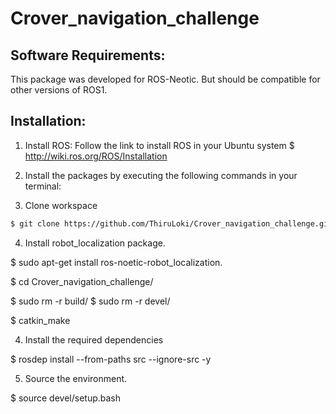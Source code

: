 # Crover_navigation_challenge

## Software Requirements:

 This package was developed for ROS-Neotic. But should be compatible for other versions of ROS1.
 
## Installation:

1. Install ROS: Follow the link to install ROS in your Ubuntu system  $ http://wiki.ros.org/ROS/Installation


2. Install the packages by executing the following commands in your terminal:

3. Clone workspace

```sh
$ git clone https://github.com/ThiruLoki/Crover_navigation_challenge.git
```

4. Install robot_localization package.

$ sudo apt-get install ros-noetic-robot_localization.



$ cd Crover_navigation_challenge/

$ sudo rm -r build/
$ sudo rm -r devel/

$ catkin_make



4. Install the required dependencies

 $ rosdep install --from-paths src --ignore-src -y
 
5. Source the environment.

 $ source devel/setup.bash
```

